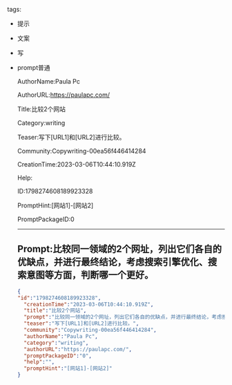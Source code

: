   tags: 
- 提示
- 文案
- 写
- prompt普通

  AuthorName:Paula Pc

  AuthorURL:https://paulapc.com/

  Title:比较2个网站

  Category:writing

  Teaser:写下[URL1]和[URL2]进行比较。

  Community:Copywriting-00ea56f446414284

  CreationTime:2023-03-06T10:44:10.919Z

  Help:

  ID:1798274608189923328

  PromptHint:[网站1]-[网站2]

  PromptPackageID:0

  ---

  ## Prompt:比较同一领域的2个网址，列出它们各自的优缺点，并进行最终结论，考虑搜索引擎优化、搜索意图等方面，判断哪一个更好。

  ```json
  {
  "id":"1798274608189923328",
    "creationTime":"2023-03-06T10:44:10.919Z",
    "title":"比较2个网站",
    "prompt":"比较同一领域的2个网址，列出它们各自的优缺点，并进行最终结论，考虑搜索引擎优化、搜索意图等方面，判断哪一个更好。",
    "teaser":"写下[URL1]和[URL2]进行比较。",
    "community":"Copywriting-00ea56f446414284",
    "authorName":"Paula Pc",
    "category":"writing",
    "authorURL":"https://paulapc.com/",
    "promptPackageID":"0",
    "help":"",
    "promptHint":"[网站1]-[网站2]"
  }
  ```
